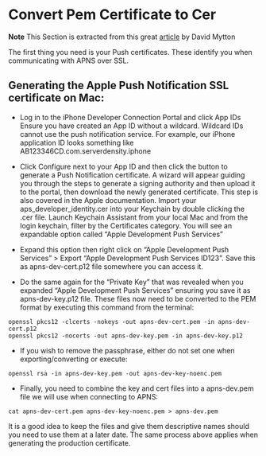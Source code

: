 # Convert Pem Certificate to Cer

**Note** This Section is extracted from this great [article](https://blog.serverdensity.com/how-to-build-an-apple-push-notification-provider-server-tutorial/) by David Mytton

The first thing you need is your Push certificates. These identify you when communicating with APNS over SSL.

## Generating the Apple Push Notification SSL certificate on Mac:

- Log in to the iPhone Developer Connection Portal and click App IDs
Ensure you have created an App ID without a wildcard. Wildcard IDs cannot use the push notification service. For example, our iPhone application ID looks something like AB123346CD.com.serverdensity.iphone

- Click Configure next to your App ID and then click the button to generate a Push Notification certificate. A wizard will appear guiding you through the steps to generate a signing authority and then upload it to the portal, then download the newly generated certificate. This step is also covered in the Apple documentation.
Import your aps_developer_identity.cer into your Keychain by double clicking the .cer file.
Launch Keychain Assistant from your local Mac and from the login keychain, filter by the Certificates category. You will see an expandable option called “Apple Development Push Services”

- Expand this option then right click on “Apple Development Push Services” > Export “Apple Development Push Services ID123”. Save this as apns-dev-cert.p12 file somewhere you can access it.

- Do the same again for the “Private Key” that was revealed when you expanded “Apple Development Push Services” ensuring you save it as apns-dev-key.p12 file.
These files now need to be converted to the PEM format by executing this command from the terminal:

```
openssl pkcs12 -clcerts -nokeys -out apns-dev-cert.pem -in apns-dev-cert.p12
openssl pkcs12 -nocerts -out apns-dev-key.pem -in apns-dev-key.p12
```

- If you wish to remove the passphrase, either do not set one when exporting/converting or execute:

```
openssl rsa -in apns-dev-key.pem -out apns-dev-key-noenc.pem
```

- Finally, you need to combine the key and cert files into a apns-dev.pem file we will use when connecting to APNS:

```
cat apns-dev-cert.pem apns-dev-key-noenc.pem > apns-dev.pem
```

It is a good idea to keep the files and give them descriptive names should you need to use them at a later date. The same process above applies when generating the production certificate.
